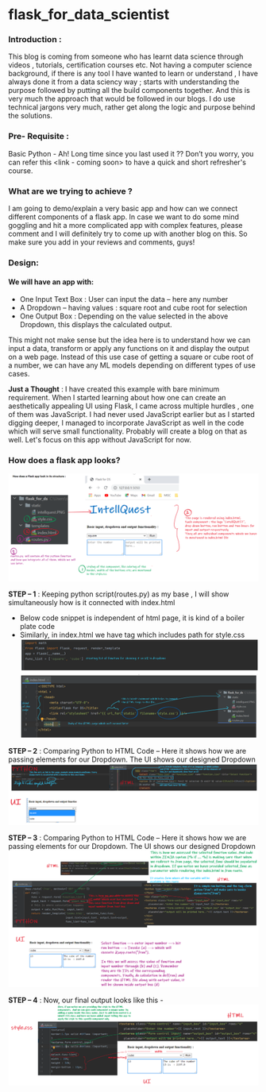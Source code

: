 # flask_for_data_scientist

### Introduction :  
This blog is coming from someone who has learnt data science through videos , tutorials, certification courses etc. Not having a computer science background, if there is any tool I have wanted to learn or understand , I have always done it from a data sciency way ; starts with understanding the purpose followed by putting all the build components together. And this is very much the approach that would be followed in our blogs.
I do use technical jargons  very much, rather get along the logic and purpose behind the solutions.

### Pre- Requisite :  
Basic Python  - Ah! Long time since you last used it ?? Don’t you worry, you can refer this <link - coming soon> to have a quick and short refresher's course.
### What are we trying to achieve ?  
I am going to demo/explain a very basic app and how can we connect different components of a flask app. In case we want to do some mind goggling and hit a more complicated app with complex features, please comment and I will definitely try to come up with another blog on this. So make sure you add in your reviews and comments, guys!

### Design:
#### We will have an app with:
  - One Input Text Box : User can input the data – here any number  
  - A Dropdown – having values : square root and cube root for selection  
  - One Output Box : Depending on the value selected in the above Dropdown, this displays the calculated output.  

This might not make sense but the idea here is to understand how we can input a data, transform or apply any functions on it and display the output on a web page. Instead of this use case of getting a square or cube root of a number, we can have any ML models depending on different types of use cases.


**Just a Thought** : I have created this example with bare minimum requirement. When I started learning about how one  can create an aesthetically appealing UI using Flask, I came across multiple hurdles , one of them was  JavaScript. I had never used JavaScript earlier but as I started digging deeper, I managed to  incorporate JavaScript as well in the code  which will serve small functionality. Probably will create a blog on that as well. Let's focus on this app without JavaScript for now.

### How does a flask app looks?
![Test Image 1](intro.PNG)

**STEP – 1** :  Keeping python script(routes.py) as my base ,  I will show simultaneously how is it connected with index.html  
  - Below code snippet is independent of html page, it is kind of a boiler plate code  
  - Similarly, in index.html we have <head> tag which includes path for style.css    
![Test Image 1](exp_1.PNG)  
  
**STEP – 2** :  Comparing Python to HTML Code – Here it shows how we are passing elements for our Dropdown. The UI shows our designed Dropdown
![Test Image 1](exp_2.PNG)
  
  
**STEP – 3** :  Comparing Python to HTML Code – Here it shows how we are passing elements for our Dropdown. The UI shows our designed Dropdown
![Test Image 1](exp_3.PNG)
  

**STEP – 4** :  Now, our final output looks like this -
![Test Image 1](exp_4.PNG)












